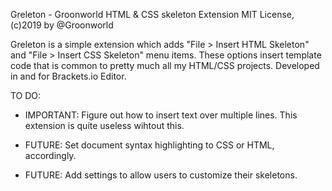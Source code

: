 Greleton - Groonworld HTML & CSS skeleton Extension
MIT License, (c)2019 by @Groonworld

Greleton is a simple extension which adds "File > Insert HTML Skeleton" and "File > Insert CSS Skeleton" menu items. 
These options insert template code that is common to pretty much all my HTML/CSS projects. Developed in and for Brackets.io Editor.

TO DO:
 -  IMPORTANT: Figure out how to insert text over multiple lines. This extension is quite useless wihtout this.

 -  FUTURE: Set document syntax highlighting to CSS or HTML, accordingly.
 -  FUTURE: Add settings to allow users to customize their skeletons.
